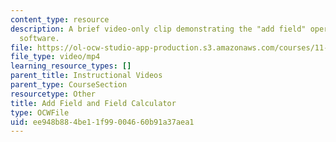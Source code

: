 ```yaml
---
content_type: resource
description: A brief video-only clip demonstrating the "add field" operation in ArcGIS
  software.
file: https://ol-ocw-studio-app-production.s3.amazonaws.com/courses/11-205-introduction-to-spatial-analysis-fall-2019/ee948b884be11f99004660b91a37aea1_MIT11_205F19_add_field.mp4
file_type: video/mp4
learning_resource_types: []
parent_title: Instructional Videos
parent_type: CourseSection
resourcetype: Other
title: Add Field and Field Calculator
type: OCWFile
uid: ee948b88-4be1-1f99-0046-60b91a37aea1
---
```

